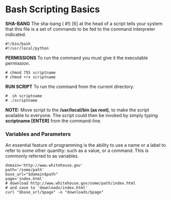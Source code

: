 # Bash Scripting Basics
**SHA-BANG** The sha-bang ( #!) [6] at the head of a script tells your system that this file is a set of commands to be fed to the command interpreter indicated. 
```
#!/bin/bash
#!/usr/local/python
```
**PERMISSIONS** To run the command you must give it the executable permission.
```
# chmod 755 scriptname
# chmod +rx scriptname
```
**RUN SCRIPT** To run the command from the current directory.
```
#  sh scriptname
# ./scriptname
```
**NOTE:** Move script to the **/usr/local/bin (as root)**, to make the script available to everyone. The script could then be invoked by simply typing **scriptname [ENTER]** from the command-line.

### Variables and Parameters

An essential feature of programming is the ability to use a name or a label to refer to some other quantity: such as a value, or a command. This is commonly referred to as variables.
```
domain='http://www.whitehouse.gov'
path='/some/path'
base_url="$domain$path"
page='index.html'
# download http://www.whitehouse.gov/some/path/index.html
# and save to 'downloads/index.html'
curl "$base_url/$page" -o "downloads/$page"
```
